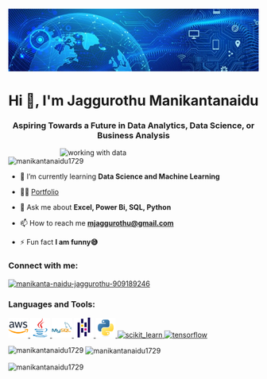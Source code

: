 ![logo](https://github.com/Manikantanaidu1729/Manikantanaidu1729/blob/main/Banner.jpg)
<h1 align="center">Hi 👋, I'm Jaggurothu Manikantanaidu</h1>
<h3 align="center">Aspiring Towards a Future in Data Analytics, Data Science, or Business Analysis</h3>

<img align="right" alt="working with data" width="400" src="https://www.knowledge-sourcing.com/uploads/services/competitive-intelligence.svg">

<p align="left"> <img src="https://komarev.com/ghpvc/?username=manikantanaidu1729&label=Profile%20views&color=0e75b6&style=flat" alt="manikantanaidu1729" /> </p>

- 🌱 I’m currently learning **Data Science and Machine Learning**
- 👨‍💻 [Portfolio](https://codebasics.io/portfolio/Manikanta-naidu-Jaggurothu)

- 💬 Ask me about **Excel, Power Bi, SQL, Python**

- 📫 How to reach me **mjaggurothu@gmail.com**

- ⚡ Fun fact **I am funny😅**

<h3 align="left">Connect with me:</h3>
<p align="left">
<a href="https://linkedin.com/in/manikanta-naidu-jaggurothu" target="blank"><img align="center" src="https://raw.githubusercontent.com/rahuldkjain/github-profile-readme-generator/master/src/images/icons/Social/linked-in-alt.svg" alt="manikanta-naidu-jaggurothu-909189246" height="30" width="40" /></a>
</p>

<h3 align="left">Languages and Tools:</h3>
<p align="left"> <a href="https://aws.amazon.com" target="_blank" rel="noreferrer"> <img src="https://raw.githubusercontent.com/devicons/devicon/master/icons/amazonwebservices/amazonwebservices-original-wordmark.svg" alt="aws" width="40" height="40"/> </a> <a href="https://www.java.com" target="_blank" rel="noreferrer"> <img src="https://raw.githubusercontent.com/devicons/devicon/master/icons/java/java-original.svg" alt="java" width="40" height="40"/> </a> <a href="https://www.mysql.com/" target="_blank" rel="noreferrer"> <img src="https://raw.githubusercontent.com/devicons/devicon/master/icons/mysql/mysql-original-wordmark.svg" alt="mysql" width="40" height="40"/> </a> <a href="https://pandas.pydata.org/" target="_blank" rel="noreferrer"> <img src="https://raw.githubusercontent.com/devicons/devicon/2ae2a900d2f041da66e950e4d48052658d850630/icons/pandas/pandas-original.svg" alt="pandas" width="40" height="40"/> </a> <a href="https://www.python.org" target="_blank" rel="noreferrer"> <img src="https://raw.githubusercontent.com/devicons/devicon/master/icons/python/python-original.svg" alt="python" width="40" height="40"/> </a> <a href="https://scikit-learn.org/" target="_blank" rel="noreferrer"> <img src="https://upload.wikimedia.org/wikipedia/commons/0/05/Scikit_learn_logo_small.svg" alt="scikit_learn" width="40" height="40"/> </a> <a href="https://www.tensorflow.org" target="_blank" rel="noreferrer"> <img src="https://www.vectorlogo.zone/logos/tensorflow/tensorflow-icon.svg" alt="tensorflow" width="40" height="40"/> </a> </p>

<p><img align="left" src="https://github-readme-stats.vercel.app/api/top-langs?username=manikantanaidu1729&show_icons=true&locale=en&layout=compact" alt="manikantanaidu1729" /></p>

<p>&nbsp;<img align="center" src="https://github-readme-stats.vercel.app/api?username=manikantanaidu1729&show_icons=true&locale=en" alt="manikantanaidu1729" /></p>

<p><img align="center" src="https://github-readme-streak-stats.herokuapp.com/?user=manikantanaidu1729&" alt="manikantanaidu1729" /></p>
